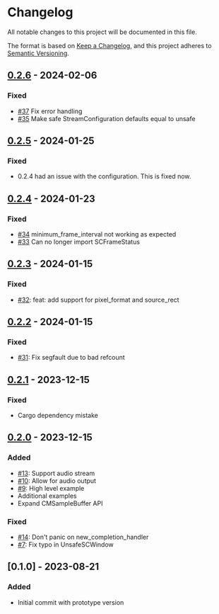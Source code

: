 # Changelog

All notable changes to this project will be documented in this file.

The format is based on [Keep a Changelog](https://keepachangelog.com/en/1.1.0/),
and this project adheres to [Semantic Versioning](https://semver.org/spec/v2.0.0.html).

## [0.2.6] - 2024-02-06

### Fixed

- [#37](https://github.com/svtlabs/screencapturekit-rs/issues/37) Fix error handling
- [#35](https://github.com/svtlabs/screencapturekit-rs/issues/35) Make safe StreamConfiguration defaults equal to unsafe

## [0.2.5] - 2024-01-25

### Fixed

- 0.2.4 had an issue with the configuration. This is fixed now.

## [0.2.4] - 2024-01-23

### Fixed

- [#34](https://github.com/svtlabs/screencapturekit-rs/issues/34) minimum_frame_interval not working as expected
- [#33](https://github.com/svtlabs/screencapturekit-rs/issues/33) Can no longer import SCFrameStatus

## [0.2.3] - 2024-01-15

### Fixed

- [#32](https://github.com/svtlabs/screencapturekit-rs/pull/32): feat: add support for pixel_format and source_rect

## [0.2.2] - 2024-01-15

### Fixed

- [#31](https://github.com/svtlabs/screencapturekit-rs/pull/31): Fix segfault due to bad refcount

## [0.2.1] - 2023-12-15

### Fixed

- Cargo dependency mistake

## [0.2.0] - 2023-12-15

### Added

- [#13](https://github.com/svtlabs/screencapturekit-rs/pull/13): Support audio stream
- [#10](https://github.com/svtlabs/screencapturekit-rs/pull/10): Allow for audio output
- [#9](https://github.com/svtlabs/screencapturekit-rs/pull/9): High level example
- Additional examples
- Expand CMSampleBuffer API

### Fixed

- [#14](https://github.com/svtlabs/screencapturekit-rs/pull/14): Don't panic on new_completion_handler
- [#7](https://github.com/svtlabs/screencapturekit-rs/pull/7): Fix typo in UnsafeSCWindow

## [0.1.0] - 2023-08-21

### Added

- Initial commit with prototype version

[unreleased]: https://github.com/svtlabs/screencapturekit-rs/compare/v0.2.6...HEAD
[0.2.6]: https://github.com/svtlabs/screencapturekit-rs/compare/v0.2.5...v0.2.6
[0.2.5]: https://github.com/svtlabs/screencapturekit-rs/compare/v0.2.4...v0.2.5
[0.2.4]: https://github.com/svtlabs/screencapturekit-rs/compare/v0.2.3...v0.2.4
[0.2.3]: https://github.com/svtlabs/screencapturekit-rs/compare/v0.2.2...v0.2.3
[0.2.2]: https://github.com/svtlabs/screencapturekit-rs/compare/v0.2.1...v0.2.2
[0.2.1]: https://github.com/svtlabs/screencapturekit-rs/compare/v0.2.0...v0.2.1
[0.2.0]: https://github.com/svtlabs/screencapturekit-rs/compare/v0.1.0...v0.2.0
[0.0.1]: https://github.com/svtlabs/screencapturekit-rs/releases/tag/v0.1.0

